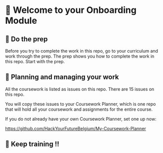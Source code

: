 # 🤝 Welcome to your Onboarding Module

## 🔑 Do the prep

Before you try to complete the work in this repo, go to your curriculum and work through the prep. The prep shows you how to complete the work in this repo. Start with the prep.


## 📅 Planning and managing your work

All the coursework is listed as issues on this repo. There are 15 issues on this repo. 

You will copy these issues to your Coursework Planner, which is one repo that will hold all your coursework and assignments for the entire course.

If you do not already have your own Coursework Planner, set one up now:


https://github.com/HackYourFutureBelgium/My-Coursework-Planner

## 🤝 Keep training !!

